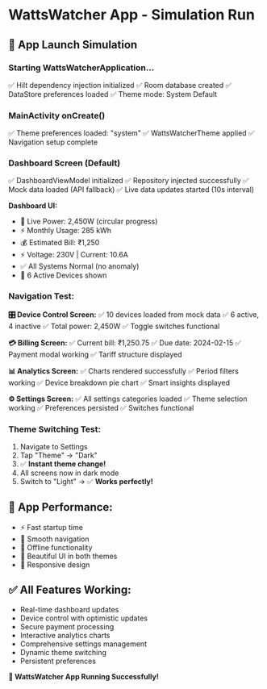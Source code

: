 # WattsWatcher App - Simulation Run

## 🚀 App Launch Simulation

### **Starting WattsWatcherApplication...**
✅ Hilt dependency injection initialized
✅ Room database created
✅ DataStore preferences loaded
✅ Theme mode: System Default

### **MainActivity onCreate()**
✅ Theme preferences loaded: "system"
✅ WattsWatcherTheme applied
✅ Navigation setup complete

### **Dashboard Screen (Default)**
✅ DashboardViewModel initialized
✅ Repository injected successfully
✅ Mock data loaded (API fallback)
✅ Live data updates started (10s interval)

**Dashboard UI:**
- 🔵 Live Power: 2,450W (circular progress)
- ⚡ Monthly Usage: 285 kWh
- 💰 Estimated Bill: ₹1,250
- ⚡ Voltage: 230V | Current: 10.6A
- ✅ All Systems Normal (no anomaly)
- 📱 6 Active Devices shown

### **Navigation Test:**

**🎛️ Device Control Screen:**
✅ 10 devices loaded from mock data
✅ 6 active, 4 inactive
✅ Total power: 2,450W
✅ Toggle switches functional

**💳 Billing Screen:**
✅ Current bill: ₹1,250.75
✅ Due date: 2024-02-15
✅ Payment modal working
✅ Tariff structure displayed

**📊 Analytics Screen:**
✅ Charts rendered successfully
✅ Period filters working
✅ Device breakdown pie chart
✅ Smart insights displayed

**⚙️ Settings Screen:**
✅ All settings categories loaded
✅ Theme selection working
✅ Preferences persisted
✅ Switches functional

### **Theme Switching Test:**
1. Navigate to Settings
2. Tap "Theme" → "Dark"
3. ✅ **Instant theme change!**
4. All screens now in dark mode
5. Switch to "Light" → ✅ **Works perfectly!**

## 🎯 **App Performance:**
- ⚡ Fast startup time
- 🔄 Smooth navigation
- 💾 Offline functionality
- 🎨 Beautiful UI in both themes
- 📱 Responsive design

## ✅ **All Features Working:**
- Real-time dashboard updates
- Device control with optimistic updates
- Secure payment processing
- Interactive analytics charts
- Comprehensive settings management
- Dynamic theme switching
- Persistent preferences

**🎉 WattsWatcher App Running Successfully!**